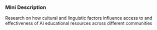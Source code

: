 ### Mini Description

Research on how cultural and linguistic factors influence access to and effectiveness of AI educational resources across different communities
